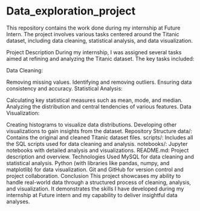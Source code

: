 # Data_exploration_project
This repository contains the work done during my internship at Future Intern. The project involves various tasks centered around the Titanic dataset, including data cleaning, statistical analysis, and data visualization.

Project Description
During my internship, I was assigned several tasks aimed at refining and analyzing the Titanic dataset. The key tasks included:

Data Cleaning:

Removing missing values.
Identifying and removing outliers.
Ensuring data consistency and accuracy.
Statistical Analysis:

Calculating key statistical measures such as mean, mode, and median.
Analyzing the distribution and central tendencies of various features.
Data Visualization:

Creating histograms to visualize data distributions.
Developing other visualizations to gain insights from the dataset.
Repository Structure
data/: Contains the original and cleaned Titanic dataset files.
scripts/: Includes all the SQL scripts used for data cleaning and analysis.
notebooks/: Jupyter notebooks with detailed analysis and visualizations.
README.md: Project description and overview.
Technologies Used
MySQL for data cleaning and statistical analysis.
Python (with libraries like pandas, numpy, and matplotlib) for data visualization.
Git and GitHub for version control and project collaboration.
Conclusion
This project showcases my ability to handle real-world data through a structured process of cleaning, analysis, and visualization. It demonstrates the skills I have developed during my internship
at Future intern and my capability to deliver insightful data analyses.








